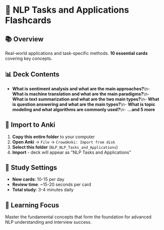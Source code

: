 # 🎯 NLP Tasks and Applications Flashcards

## 📚 Overview
Real-world applications and task-specific methods. **10 essential cards** covering key concepts.

## 📊 Deck Contents
- **What is sentiment analysis and what are the main approaches?**\n- **What is machine translation and what are the main paradigms?**\n- **What is text summarization and what are the two main types?**\n- **What is question answering and what are the main types?**\n- **What is topic modeling and what algorithms are commonly used?**\n- **...and 5 more**

## 🚀 Import to Anki
1. **Copy this entire folder** to your computer
2. **Open Anki** → `File` → `CrowdAnki: Import from disk`
3. **Select this folder** (`NLP_NLP_Tasks_and_Applications`)
4. **Import** - deck will appear as "NLP Tasks and Applications"

## 📱 Study Settings
- **New cards**: 10-15 per day
- **Review time**: ~15-20 seconds per card
- **Total study**: 3-4 minutes daily

## 🎯 Learning Focus
Master the fundamental concepts that form the foundation for advanced NLP understanding and interview success.
